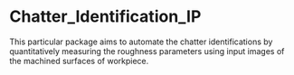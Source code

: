 # Chatter_Identification_IP
This particular package aims to automate the chatter identifications by quantitatively measuring the roughness parameters using input images of the machined surfaces of workpiece.
